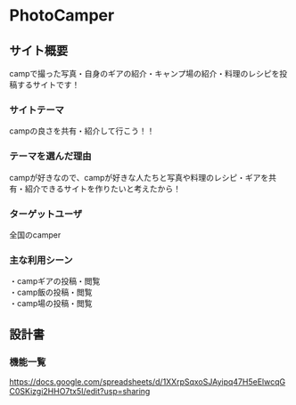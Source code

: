 # PhotoCamper

## サイト概要
campで撮った写真・自身のギアの紹介・キャンプ場の紹介・料理のレシピを投稿するサイトです！

### サイトテーマ
campの良さを共有・紹介して行こう！！

### テーマを選んだ理由
campが好きなので、campが好きな人たちと写真や料理のレシピ・ギアを共有・紹介できるサイトを作りたいと考えたから！

### ターゲットユーザ
全国のcamper

### 主な利用シーン
・campギアの投稿・閲覧<br>
・camp飯の投稿・閲覧<br>
・camp場の投稿・閲覧

## 設計書

### 機能一覧
https://docs.google.com/spreadsheets/d/1XXrpSqxoSJAyipq47H5eElwcqGC0SKizgi2HHO7tx5I/edit?usp=sharing
 
